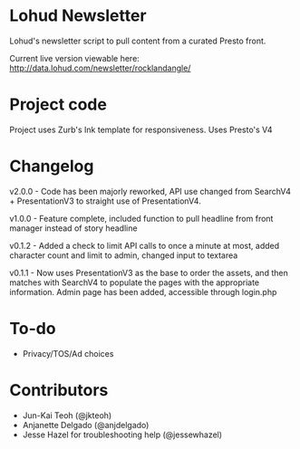 Lohud Newsletter
==============

Lohud's newsletter script to pull content from a curated Presto front.

Current live version viewable here: http://data.lohud.com/newsletter/rocklandangle/


Project code
==============

Project uses Zurb's Ink template for responsiveness. Uses Presto's V4

Changelog
==============

v2.0.0 - Code has been majorly reworked, API use changed from SearchV4 + PresentationV3 to straight use of PresentationV4. 

v1.0.0 - Feature complete, included function to pull headline from front manager instead of story headline

v0.1.2 - Added a check to limit API calls to once a minute at most, added character count and limit to admin, changed input to textarea

v0.1.1 - Now uses PresentationV3 as the base to order the assets, and then matches with SearchV4 to populate the pages with the appropriate information. Admin page has been added, accessible through login.php


To-do
==============

* Privacy/TOS/Ad choices

Contributors
==============

* Jun-Kai Teoh (@jkteoh)
* Anjanette Delgado (@anjdelgado)
* Jesse Hazel for troubleshooting help (@jessewhazel)

